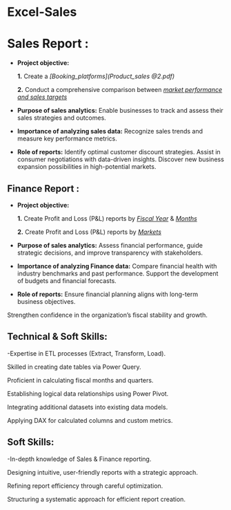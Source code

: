 # Excel-Sales

# Sales Report :


- **Project objective:** 

    **1.** Create a _[Booking_platforms](Product_sales @2.pdf)_ 

    **2.** Conduct a comprehensive comparison between _[market performance and sales targets](https://github.com/KirandeepMarala/Excel-Sales_Analysis/blob/main/Customer%20Performance%20Report.pdf)_

- **Purpose of sales analytics:** Enable businesses to track and assess their sales strategies and outcomes.

- **Importance of analyzing sales data:** Recognize sales trends and measure key performance metrics.

- **Role of reports:** Identify optimal customer discount strategies.
Assist in consumer negotiations with data-driven insights.
Discover new business expansion possibilities in high-potential markets.




## Finance Report :

- **Project objective:** 

    **1.** Create Profit and Loss (P&L) reports by _[Fiscal Year](https://github.com/KirandeepMarala/Excel-Sales_Analysis/blob/main/P%26L%20Statement%20by%20Fiscal%20Year.pdf)_ & _[Months](https://github.com/KirandeepMarala/Excel-Sales_Analysis/blob/main/P%26L%20Statement%20by%20Months.pdf)_ 

   **2.** Create Profit and Loss (P&L) reports by _[Markets](https://github.com/KirandeepMarala/Excel-Sales_Analysis/blob/main/P%26L%20Statement%20by%20Markets.pdf)_

- **Purpose of sales analytics:** Assess financial performance, guide strategic decisions, and improve transparency with stakeholders.

- **Importance of analyzing Finance data:** Compare financial health with industry benchmarks and past performance.
Support the development of budgets and financial forecasts.

- **Role of reports:** Ensure financial planning aligns with long-term business objectives.

Strengthen confidence in the organization’s fiscal stability and growth.



## Technical & Soft Skills:
-Expertise in ETL processes (Extract, Transform, Load).

Skilled in creating date tables via Power Query.

Proficient in calculating fiscal months and quarters.

Establishing logical data relationships using Power Pivot.

Integrating additional datasets into existing data models.

Applying DAX for calculated columns and custom metrics.
## Soft Skills:
-In-depth knowledge of Sales & Finance reporting.

Designing intuitive, user-friendly reports with a strategic approach.

Refining report efficiency through careful optimization.

Structuring a systematic approach for efficient report creation.
